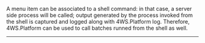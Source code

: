 A menu item can be associated to a shell command: in that case, a server side process will be called; output generated by the process invoked from the shell is captured and logged along with 4WS.Platform log.
Therefore, 4WS.Platform can be used to call batches runned from the shell as well.



                

---


